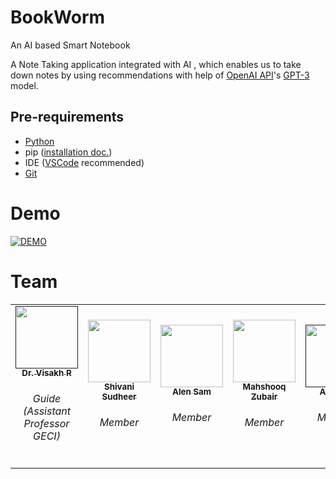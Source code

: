 # BookWorm
An AI based Smart Notebook

A Note Taking application integrated with AI , which enables us to take down notes by using recommendations with help of [OpenAI API](https://openai.com/api/)'s [GPT-3](https://arxiv.org/abs/2005.14165) model.

## Pre-requirements

- [Python](https://www.python.org/downloads/)
- pip ([installation doc.](https://pip.pypa.io/en/stable/installation/))
- IDE ([VSCode](https://code.visualstudio.com/) recommended)
- [Git](https://git-scm.com/download/win)

# Demo

[![DEMO](https://img.youtube.com/vi/SvYyD_LUJXo/0.jpg)](https://www.youtube.com/watch?v=SvYyD_LUJXo)

# Team

<table>
  <tr>
    <td align="center"><a href=""><img src="https://avatars.githubusercontent.com/IDONTKNOW?s=100" width="100px;" alt=""/><br /><sub><b>Dr. Visakh R</b></sub></a><br /><h6>Guide<br>(Assistant Professor GECI)</h6></td>
   <td align="center"><a href="https://github.com/Shivani-Sudheer"><img src="https://avatars.githubusercontent.com/Shivani-Sudheer?s=100" width="100px;" alt=""/><br /><sub><b>Shivani Sudheer​</b></sub></a><br /><h6>Member</h6></td>
   <td align="center"><a href="https://github.com/AlenSamAntony"><img src="https://avatars.githubusercontent.com/AlenSamAntony?s=100" width="100px;" alt=""/><br /><sub><b>Alen Sam​</b></sub></a><br /><h6>Member</h6></td>
   <td align="center"><a href="https://github.com/MQ-xz"><img src="https://avatars.githubusercontent.com/MQ-xz?s=100" width="100px;" alt=""/><br /><sub><b>Mahshooq Zubair​</b></sub></a><br /><h6>Member</h6></td>
   <td align="center"><a href=""><img src="https://avatars.githubusercontent.com/404?s=100" width="100px;" alt=""/><br /><sub><b>Aadith S​</b></sub></a><br /><h6>Member</h6></td>
</table>
